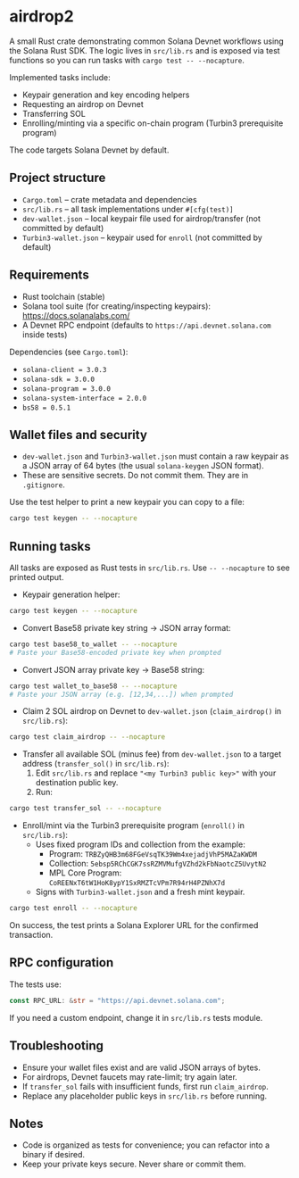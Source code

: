 # airdrop2

A small Rust crate demonstrating common Solana Devnet workflows using the Solana Rust SDK. The logic lives in `src/lib.rs` and is exposed via test functions so you can run tasks with `cargo test -- --nocapture`.

Implemented tasks include:
- Keypair generation and key encoding helpers
- Requesting an airdrop on Devnet
- Transferring SOL
- Enrolling/minting via a specific on-chain program (Turbin3 prerequisite program)

The code targets Solana Devnet by default.

## Project structure
- `Cargo.toml` – crate metadata and dependencies
- `src/lib.rs` – all task implementations under `#[cfg(test)]`
- `dev-wallet.json` – local keypair file used for airdrop/transfer (not committed by default)
- `Turbin3-wallet.json` – keypair used for `enroll` (not committed by default)

## Requirements
- Rust toolchain (stable)
- Solana tool suite (for creating/inspecting keypairs): https://docs.solanalabs.com/
- A Devnet RPC endpoint (defaults to `https://api.devnet.solana.com` inside tests)

Dependencies (see `Cargo.toml`):
- `solana-client = 3.0.3`
- `solana-sdk = 3.0.0`
- `solana-program = 3.0.0`
- `solana-system-interface = 2.0.0`
- `bs58 = 0.5.1`

## Wallet files and security
- `dev-wallet.json` and `Turbin3-wallet.json` must contain a raw keypair as a JSON array of 64 bytes (the usual `solana-keygen` JSON format).
- These are sensitive secrets. Do not commit them. They are in `.gitignore`.

Use the test helper to print a new keypair you can copy to a file:
```bash
cargo test keygen -- --nocapture
```

## Running tasks
All tasks are exposed as Rust tests in `src/lib.rs`. Use `-- --nocapture` to see printed output.

- Keypair generation helper:
```bash
cargo test keygen -- --nocapture
```

- Convert Base58 private key string -> JSON array format:
```bash
cargo test base58_to_wallet -- --nocapture
# Paste your Base58-encoded private key when prompted
```

- Convert JSON array private key -> Base58 string:
```bash
cargo test wallet_to_base58 -- --nocapture
# Paste your JSON array (e.g. [12,34,...]) when prompted
```

- Claim 2 SOL airdrop on Devnet to `dev-wallet.json` (`claim_airdrop()` in `src/lib.rs`):
```bash
cargo test claim_airdrop -- --nocapture
```

- Transfer all available SOL (minus fee) from `dev-wallet.json` to a target address (`transfer_sol()` in `src/lib.rs`):
  1) Edit `src/lib.rs` and replace `"<my Turbin3 public key>"` with your destination public key.
  2) Run:
```bash
cargo test transfer_sol -- --nocapture
```

- Enroll/mint via the Turbin3 prerequisite program (`enroll()` in `src/lib.rs`):
  - Uses fixed program IDs and collection from the example:
    - Program: `TRBZyQHB3m68FGeVsqTK39Wm4xejadjVhP5MAZaKWDM`
    - Collection: `5ebsp5RChCGK7ssRZMVMufgVZhd2kFbNaotcZ5UvytN2`
    - MPL Core Program: `CoREENxT6tW1HoK8ypY1SxRMZTcVPm7R94rH4PZNhX7d`
  - Signs with `Turbin3-wallet.json` and a fresh mint keypair.
```bash
cargo test enroll -- --nocapture
```
On success, the test prints a Solana Explorer URL for the confirmed transaction.

## RPC configuration
The tests use:
```rust
const RPC_URL: &str = "https://api.devnet.solana.com";
```
If you need a custom endpoint, change it in `src/lib.rs` tests module.

## Troubleshooting
- Ensure your wallet files exist and are valid JSON arrays of bytes.
- For airdrops, Devnet faucets may rate-limit; try again later.
- If `transfer_sol` fails with insufficient funds, first run `claim_airdrop`.
- Replace any placeholder public keys in `src/lib.rs` before running.

## Notes
- Code is organized as tests for convenience; you can refactor into a binary if desired.
- Keep your private keys secure. Never share or commit them.
